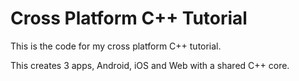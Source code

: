 # Cross Platform C++ Tutorial

This is the code for my cross platform C++ tutorial.

This creates 3 apps, Android, iOS and Web with a shared C++ core.
